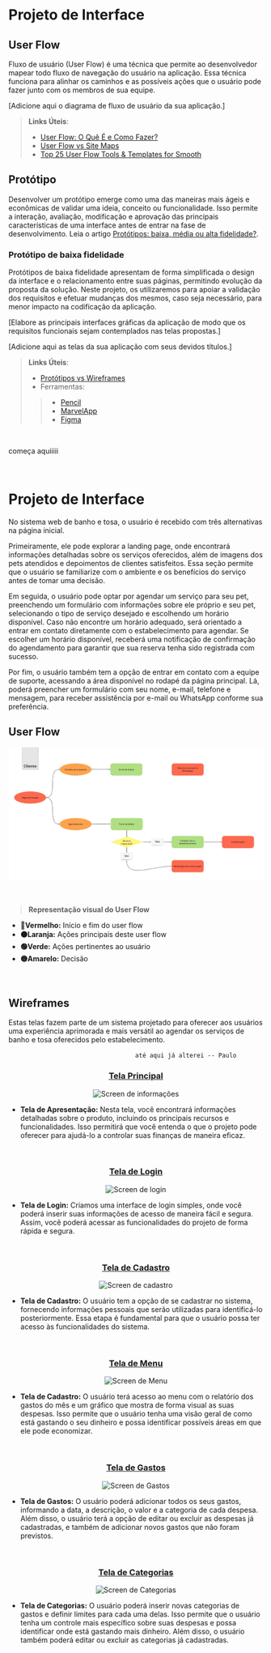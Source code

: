 
# Projeto de Interface

## User Flow

Fluxo de usuário (User Flow) é uma técnica que permite ao desenvolvedor mapear todo fluxo de navegação do usuário na aplicação. Essa técnica funciona para alinhar os caminhos e as possíveis ações que o usuário pode fazer junto com os membros de sua equipe.

[Adicione aqui o diagrama de fluxo de usuário da sua aplicação.] 

> **Links Úteis**:
> - [User Flow: O Quê É e Como Fazer?](https://medium.com/7bits/fluxo-de-usu%C3%A1rio-user-flow-o-que-%C3%A9-como-fazer-79d965872534)
> - [User Flow vs Site Maps](http://designr.com.br/sitemap-e-user-flow-quais-as-diferencas-e-quando-usar-cada-um/)
> - [Top 25 User Flow Tools & Templates for Smooth](https://www.mockplus.com/blog/post/user-flow-tools)

## Protótipo

Desenvolver um protótipo emerge como uma das maneiras mais ágeis e econômicas de validar uma ideia, conceito ou funcionalidade. Isso permite a interação, avaliação, modificação e aprovação das principais características de uma interface antes de entrar na fase de desenvolvimento. Leia o artigo [Protótipos: baixa, média ou alta fidelidade?](https://medium.com/ladies-that-ux-br/prot%C3%B3tipos-baixa-m%C3%A9dia-ou-alta-fidelidade-71d897559135).

### Protótipo de baixa fidelidade

Protótipos de baixa fidelidade apresentam de forma simplificada o design da interface e o relacionamento entre suas páginas, permitindo evolução da proposta da solução. Neste projeto, os utilizaremos para apoiar a validação dos requisitos e efetuar mudanças dos mesmos, caso seja necessário, para menor impacto na codificação da aplicação.

[Elabore as principais interfaces gráficas da aplicação de modo que os requisitos funcionais sejam contemplados nas telas propostas.]

[Adicione aqui as telas da sua aplicação com seus devidos títulos.] 
 
> **Links Úteis**:
> - [Protótipos vs Wireframes](https://www.nngroup.com/videos/prototypes-vs-wireframes-ux-projects/)
>- Ferramentas:
>> - [Pencil](https://pencil.evolus.vn/)
>> - [MarvelApp](https://marvelapp.com/)
>> - [Figma](https://www.figma.com/)

<br>

começa aquiiiii

<br>

# Projeto de Interface

No sistema web de banho e tosa, o usuário é recebido com três alternativas na página inicial.

Primeiramente, ele pode explorar a landing page, onde encontrará informações detalhadas sobre os serviços oferecidos, além de imagens dos pets atendidos e depoimentos de clientes satisfeitos. Essa seção permite que o usuário se familiarize com o ambiente e os benefícios do serviço antes de tomar uma decisão.

Em seguida, o usuário pode optar por agendar um serviço para seu pet, preenchendo um formulário com informações sobre ele próprio e seu pet, selecionando o tipo de serviço desejado e escolhendo um horário disponível. Caso não encontre um horário adequado, será orientado a entrar em contato diretamente com o estabelecimento para agendar. Se escolher um horário disponível, receberá uma notificação de confirmação do agendamento para garantir que sua reserva tenha sido registrada com sucesso.

Por fim, o usuário também tem a opção de entrar em contato com a equipe de suporte, acessando a área disponível no rodapé da página principal. Lá, poderá preencher um formulário com seu nome, e-mail, telefone e mensagem, para receber assistência por e-mail ou WhatsApp conforme sua preferência.
<br>

## User Flow

![userflowclient](img/user-flow-client.jpg)

<br>

> **Representação visual do User Flow**

* **🔴Vermelho:** Início e fim do user flow
* **🟠Laranja:** Ações principais deste user flow
* **🟢Verde:** Ações pertinentes ao usuário
* **🟡Amarelo:** Decisão

<br>

## Wireframes

Estas telas fazem parte de um sistema projetado para oferecer aos usuários uma experiência aprimorada e mais versátil ao agendar os serviços de banho e tosa oferecidos pelo estabelecimento.

                                       até aqui já alterei -- Paulo
<div align="center">

<h3><ins> Tela Principal </ins></h3>

![Screen de informações](img/screen-informacoes.jpg)

</div>

* **Tela de Apresentação:** Nesta tela, você encontrará informações detalhadas sobre o produto, incluindo os principais recursos e funcionalidades. Isso permitirá que você entenda o que o projeto pode oferecer para ajudá-lo a controlar suas finanças de maneira eficaz.

<br>

<div align="center">

<h3><ins> Tela de Login </ins></h3>

![Screen de login](img/screen-login.jpg)

</div>

* **Tela de Login:** Criamos uma interface de login simples, onde você poderá inserir suas informações de acesso de maneira fácil e segura. Assim, você poderá acessar as funcionalidades do projeto de forma rápida e segura.

<br>

<div align="center">

<h3><ins> Tela de Cadastro </ins></h3>

![Screen de cadastro](img/cadastrar.jpg)

</div>

* **Tela de Cadastro:** O usuário tem a opção de se cadastrar no sistema, fornecendo informações pessoais que serão utilizadas para identificá-lo posteriormente. Essa etapa é fundamental para que o usuário possa ter acesso às funcionalidades do sistema.

<br>

<div align="center">

<h3><ins> Tela de Menu </ins></h3>

![Screen de Menu](img/screen-menu.jpg)

</div>

* **Tela de Cadastro:** O usuário terá acesso ao menu com o relatório dos gastos do mês e um gráfico que mostra de forma visual as suas despesas. Isso permite que o usuário tenha uma visão geral de como está gastando o seu dinheiro e possa identificar possíveis áreas em que ele pode economizar.

<br>

<div align="center">

<h3><ins> Tela de Gastos </ins></h3>

![Screen de Gastos](img/screen-gastos.jpg)

</div>

* **Tela de Gastos:** O usuário poderá adicionar todos os seus gastos, informando a data, a descrição, o valor e a categoria de cada despesa. Além disso, o usuário terá a opção de editar ou excluir as despesas já cadastradas, e também de adicionar novos gastos que não foram previstos.


<br>

<div align="center">

<h3><ins> Tela de Categorias </ins></h3>

![Screen de Categorias](img/categorias.jpg)

</div>

* **Tela de Categorias:** O usuário poderá inserir novas categorias de gastos e definir limites para cada uma delas. Isso permite que o usuário tenha um controle mais específico sobre suas despesas e possa identificar onde está gastando mais dinheiro. Além disso, o usuário também poderá editar ou excluir as categorias já cadastradas.




